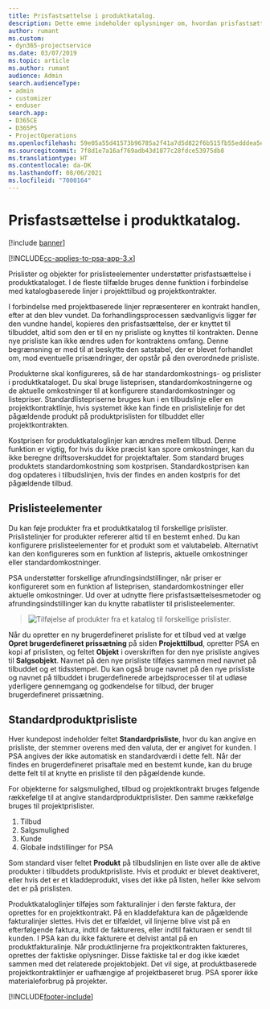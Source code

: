 ```yaml
---
title: Prisfastsættelse i produktkatalog.
description: Dette emne indeholder oplysninger om, hvordan prisfastsættelse i produktkataloget Dynamics 365 Project Service Automation fungerer i (PSA).
author: rumant
ms.custom:
- dyn365-projectservice
ms.date: 03/07/2019
ms.topic: article
ms.author: rumant
audience: Admin
search.audienceType:
- admin
- customizer
- enduser
search.app:
- D365CE
- D365PS
- ProjectOperations
ms.openlocfilehash: 59e05a55d41573b96785a2f41a7d5d822f6b515fb55edddea5ef1862b7694a1b
ms.sourcegitcommit: 7f8d1e7a16af769adb43d1877c28fdce53975db8
ms.translationtype: HT
ms.contentlocale: da-DK
ms.lasthandoff: 08/06/2021
ms.locfileid: "7000164"
---
```

# <a name="product-catalog-pricing"></a>Prisfastsættelse i produktkatalog. 

[!include [banner](../includes/psa-now-project-operations.md)]

[!INCLUDE[cc-applies-to-psa-app-3.x](../includes/cc-applies-to-psa-app-3x.md)]


Prislister og objekter for prislisteelementer understøtter prisfastsættelse i produktkataloget. I de fleste tilfælde bruges denne funktion i forbindelse med katalogbaserede linjer i projekttilbud og projektkontrakter.

I forbindelse med projektbaserede linjer repræsenterer en kontrakt handlen, efter at den blev vundet. Da forhandlingsprocessen sædvanligvis ligger før den vundne handel, kopieres den prisfastsættelse, der er knyttet til tilbuddet, altid som den er til en ny prisliste og knyttes til kontrakten. Denne nye prisliste kan ikke ændres uden for kontraktens omfang. Denne begrænsning er med til at beskytte den satstabel, der er blevet forhandlet om, mod eventuelle prisændringer, der opstår på den overordnede prisliste.

Produkterne skal konfigureres, så de har standardomkostnings- og prislister i produktkataloget. Du skal bruge listeprisen, standardomkostningerne og de aktuelle omkostninger til at konfigurere standardomkostninger og listepriser. Standardlistepriserne bruges kun i en tilbudslinje eller en projektkontraktlinje, hvis systemet ikke kan finde en prislistelinje for det pågældende produkt på produktprislisten for tilbuddet eller projektkontrakten.

Kostprisen for produktkataloglinjer kan ændres mellem tilbud. Denne funktion er vigtig, for hvis du ikke præcist kan spore omkostninger, kan du ikke beregne driftsoverskuddet for projektaftaler. Som standard bruges produktets standardomkostning som kostprisen. Standardkostprisen kan dog opdateres i tilbudslinjen, hvis der findes en anden kostpris for det pågældende tilbud.

## <a name="price-list-items"></a>Prislisteelementer

Du kan føje produkter fra et produktkatalog til forskellige prislister. Prislistelinjer for produkter refererer altid til en bestemt enhed. Du kan konfigurere prislisteelementer for et produkt som et valutabeløb. Alternativt kan den konfigureres som en funktion af listepris, aktuelle omkostninger eller standardomkostninger.

PSA understøtter forskellige afrundingsindstillinger, når priser er konfigureret som en funktion af listeprisen, standardomkostninger eller aktuelle omkostninger. Ud over at udnytte flere prisfastsættelsesmetoder og afrundingsindstillinger kan du knytte rabatlister til prislisteelementer. 

> ![Tilføjelse af produkter fra et katalog til forskellige prislister.](media/basic-guide-16.png)

Når du opretter en ny brugerdefineret prisliste for et tilbud ved at vælge **Opret brugerdefineret prissætning** på siden **Projekttilbud**, opretter PSA en kopi af prislisten, og feltet **Objekt** i overskriften for den nye prisliste angives til **Salgsobjekt**. Navnet på den nye prisliste tilføjes sammen med navnet på tilbuddet og et tidsstempel. Du kan også bruge navnet på den nye prisliste og navnet på tilbuddet i brugerdefinerede arbejdsprocesser til at udløse yderligere gennemgang og godkendelse for tilbud, der bruger brugerdefineret prissætning.

 
## <a name="default-product-price-list"></a>Standardproduktprisliste
Hver kundepost indeholder feltet **Standardprisliste**, hvor du kan angive en prisliste, der stemmer overens med den valuta, der er angivet for kunden. I PSA angives der ikke automatisk en standardværdi i dette felt. Når der findes en brugerdefineret prisaftale med en bestemt kunde, kan du bruge dette felt til at knytte en prisliste til den pågældende kunde.

For objekterne for salgsmulighed, tilbud og projektkontrakt bruges følgende rækkefølge til at angive standardproduktprislister. Den samme rækkefølge bruges til projektprislister.

1.  Tilbud
2.  Salgsmulighed
3.  Kunde
4.  Globale indstillinger for PSA

Som standard viser feltet **Produkt** på tilbudslinjen en liste over alle de aktive produkter i tilbuddets produktprisliste. Hvis et produkt er blevet deaktiveret, eller hvis det er et kladdeprodukt, vises det ikke på listen, heller ikke selvom det er på prislisten. 

Produktkataloglinjer tilføjes som fakturalinjer i den første faktura, der oprettes for en projektkontrakt. På en kladdefaktura kan de pågældende fakturalinjer slettes. Hvis det er tilfældet, vil linjerne blive vist på en efterfølgende faktura, indtil de faktureres, eller indtil fakturaen er sendt til kunden. I PSA kan du ikke fakturere et delvist antal på en produktfakturalinje. Når produktlinjerne fra projektkontrakten faktureres, oprettes der faktiske oplysninger. Disse faktiske tal er dog ikke kædet sammen med det relaterede projektobjekt. Det vil sige, at produktbaserede projektkontraktlinjer er uafhængige af projektbaseret brug. PSA sporer ikke materialeforbrug på projekter.


[!INCLUDE[footer-include](../includes/footer-banner.md)]